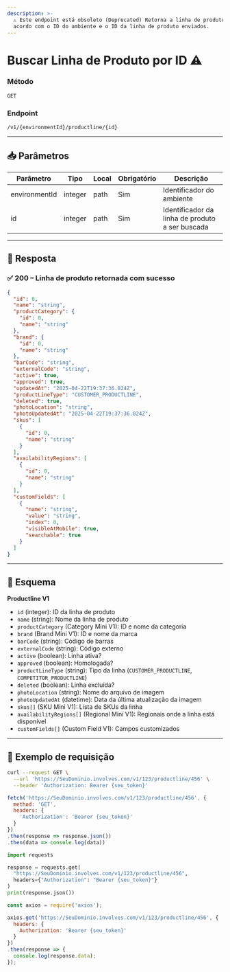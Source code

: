 ```yaml
---
description: >-
  ⚠️ Este endpoint está obsoleto (Deprecated) Retorna a linha de produto de
  acordo com o ID do ambiente e o ID da linha de produto enviados.
---
```


# Buscar Linha de Produto por ID ⚠️

### Método

`GET`

### Endpoint

`/v1/{environmentId}/productline/{id}`

***

## 📥 Parâmetros

| Parâmetro     | Tipo    | Local | Obrigatório | Descrição                                       |
| ------------- | ------- | ----- | ----------- | ----------------------------------------------- |
| environmentId | integer | path  | Sim         | Identificador do ambiente                       |
| id            | integer | path  | Sim         | Identificador da linha de produto a ser buscada |

***

## 🔄 Resposta

### ✅ 200 – Linha de produto retornada com sucesso

```json
{
  "id": 0,
  "name": "string",
  "productCategory": {
    "id": 0,
    "name": "string"
  },
  "brand": {
    "id": 0,
    "name": "string"
  },
  "barCode": "string",
  "externalCode": "string",
  "active": true,
  "approved": true,
  "updatedAt": "2025-04-22T19:37:36.024Z",
  "productLineType": "CUSTOMER_PRODUCTLINE",
  "deleted": true,
  "photoLocation": "string",
  "photoUpdatedAt": "2025-04-22T19:37:36.024Z",
  "skus": [
    {
      "id": 0,
      "name": "string"
    }
  ],
  "availabilityRegions": [
    {
      "id": 0,
      "name": "string"
    }
  ],
  "customFields": [
    {
      "name": "string",
      "value": "string",
      "index": 0,
      "visibleAtMobile": true,
      "searchable": true
    }
  ]
}
```

***

## 🧬 Esquema

**Productline V1**

* `id` (integer): ID da linha de produto
* `name` (string): Nome da linha de produto
* `productCategory` (Category Mini V1): ID e nome da categoria
* `brand` (Brand Mini V1): ID e nome da marca
* `barCode` (string): Código de barras
* `externalCode` (string): Código externo
* `active` (boolean): Linha ativa?
* `approved` (boolean): Homologada?
* `productLineType` (string): Tipo da linha (`CUSTOMER_PRODUCTLINE`, `COMPETITOR_PRODUCTLINE`)
* `deleted` (boolean): Linha excluída?
* `photoLocation` (string): Nome do arquivo de imagem
* `photoUpdatedAt` (datetime): Data da última atualização da imagem
* `skus[]` (SKU Mini V1): Lista de SKUs da linha
* `availabilityRegions[]` (Regional Mini V1): Regionais onde a linha está disponível
* `customFields[]` (Custom Field V1): Campos customizados

***

## 📘 Exemplo de requisição

```bash
curl --request GET \
  --url 'https://SeuDominio.involves.com/v1/123/productline/456' \
  --header 'Authorization: Bearer {seu_token}'
```

```javascript
fetch('https://SeuDominio.involves.com/v1/123/productline/456', {
  method: 'GET',
  headers: {
    'Authorization': 'Bearer {seu_token}'
  }
})
.then(response => response.json())
.then(data => console.log(data))
```

```python
import requests

response = requests.get(
  "https://SeuDominio.involves.com/v1/123/productline/456",
  headers={"Authorization": "Bearer {seu_token}"}
)
print(response.json())
```

```javascript
const axios = require('axios');

axios.get('https://SeuDominio.involves.com/v1/123/productline/456', {
  headers: {
    Authorization: 'Bearer {seu_token}'
  }
})
.then(response => {
  console.log(response.data);
});
```
